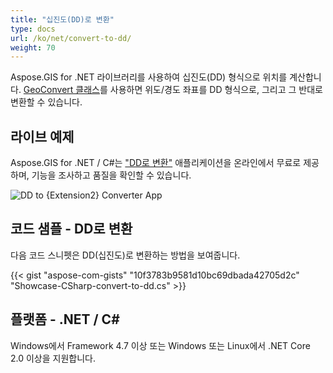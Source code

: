 ```yaml
---
title: "십진도(DD)로 변환"
type: docs
url: /ko/net/convert-to-dd/
weight: 70
---
```


Aspose.GIS for .NET 라이브러리를 사용하여 십진도(DD) 형식으로 위치를 계산합니다. [GeoConvert 클래스](https://reference.aspose.com/gis/net/aspose.gis/geoconvert)를 사용하면 위도/경도 좌표를 DD 형식으로, 그리고 그 반대로 변환할 수 있습니다.

## **라이브 예제**

Aspose.GIS for .NET / C#는 ["DD로 변환"](https://products.aspose.app/gis/coordinates/convert-to-dd) 애플리케이션을 온라인에서 무료로 제공하며, 기능을 조사하고 품질을 확인할 수 있습니다.

![DD to {Extension2} Converter App](coordinates.png)

## **코드 샘플 - DD로 변환**

다음 코드 스니펫은 DD(십진도)로 변환하는 방법을 보여줍니다.

{{< gist "aspose-com-gists" "10f3783b9581d10bc69dbada42705d2c" "Showcase-CSharp-convert-to-dd.cs" >}}

## **플랫폼 - .NET / C#**

Windows에서 Framework 4.7 이상 또는 Windows 또는 Linux에서 .NET Core 2.0 이상을 지원합니다.
